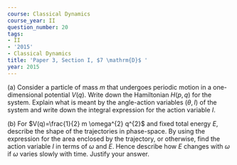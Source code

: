```yaml
---
course: Classical Dynamics
course_year: II
question_number: 20
tags:
- II
- '2015'
- Classical Dynamics
title: 'Paper 3, Section I, $7 \mathrm{D}$ '
year: 2015
---
```




(a) Consider a particle of mass $m$ that undergoes periodic motion in a one-dimensional potential $V(q)$. Write down the Hamiltonian $H(p, q)$ for the system. Explain what is meant by the angle-action variables $(\theta, I)$ of the system and write down the integral expression for the action variable $I$.

(b) For $V(q)=\frac{1}{2} m \omega^{2} q^{2}$ and fixed total energy $E$, describe the shape of the trajectories in phase-space. By using the expression for the area enclosed by the trajectory, or otherwise, find the action variable $I$ in terms of $\omega$ and $E$. Hence describe how $E$ changes with $\omega$ if $\omega$ varies slowly with time. Justify your answer.